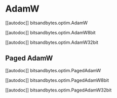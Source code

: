 # AdamW

[[autodoc]] bitsandbytes.optim.AdamW

[[autodoc]] bitsandbytes.optim.AdamW8bit

[[autodoc]] bitsandbytes.optim.AdamW32bit

## Paged AdamW

[[autodoc]] bitsandbytes.optim.PagedAdamW

[[autodoc]] bitsandbytes.optim.PagedAdamW8bit

[[autodoc]] bitsandbytes.optim.PagedAdamW32bit
